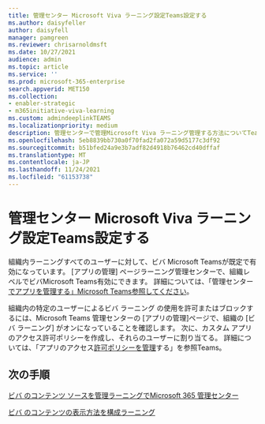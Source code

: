 ```yaml
---
title: 管理センター Microsoft Viva ラーニング設定Teams設定する
ms.author: daisyfeller
author: daisyfell
manager: pamgreen
ms.reviewer: chrisarnoldmsft
ms.date: 10/27/2021
audience: admin
ms.topic: article
ms.service: ''
ms.prod: microsoft-365-enterprise
search.appverid: MET150
ms.collection:
- enabler-strategic
- m365initiative-viva-learning
ms.custom: admindeeplinkTEAMS
ms.localizationpriority: medium
description: 管理センターで管理Microsoft Viva ラーニング管理する方法についてTeamsします。
ms.openlocfilehash: 5eb8839bb730a0f70fad2fa072a59d5177c3df92
ms.sourcegitcommit: b51bfed24a9e3b7adf82d4918b76462cd40dffaf
ms.translationtype: MT
ms.contentlocale: ja-JP
ms.lasthandoff: 11/24/2021
ms.locfileid: "61153738"
---
```

# <a name="set-up-microsoft-viva-learning-in-the-teams-admin-center"></a>管理センター Microsoft Viva ラーニング設定Teams設定する

組織内ラーニングすべてのユーザーに対して、ビバ Microsoft Teamsが既定で有効になっています。 [アプリの管理] ページラーニング管理センターで、組織レベルでビバMicrosoft Teams有効にできます。 詳細については、「管理センター[でアプリを管理する」Microsoft Teams参照してください](/microsoftteams/manage-apps)。

組織内の特定のユーザーによるビバ ラーニング の使用を許可またはブロックするには、Microsoft Teams 管理センターの [アプリの管理]ページで、組織の [ビバ ラーニング] がオンになっていることを確認します。 次に、カスタム アプリのアクセス許可ポリシーを作成し、それらのユーザーに割り当てる。 詳細については、「アプリのアクセス[許可ポリシーを管理](/microsoftteams/teams-app-permission-policies)する」を参照Teams。

## <a name="next-steps"></a>次の手順

[ビバ のコンテンツ ソースを管理ラーニングでMicrosoft 365 管理センター](content-sources-365-admin-center.md)

[ビバ のコンテンツの表示方法を構成ラーニング](use-tabs.md)
